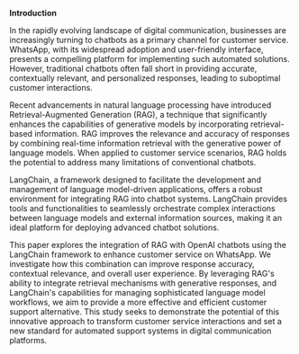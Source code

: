 **Introduction**

In the rapidly evolving landscape of digital communication, businesses are increasingly turning to chatbots as a primary channel for customer service. WhatsApp, with its widespread adoption and user-friendly interface, presents a compelling platform for implementing such automated solutions. However, traditional chatbots often fall short in providing accurate, contextually relevant, and personalized responses, leading to suboptimal customer interactions.

Recent advancements in natural language processing have introduced Retrieval-Augmented Generation (RAG), a technique that significantly enhances the capabilities of generative models by incorporating retrieval-based information. RAG improves the relevance and accuracy of responses by combining real-time information retrieval with the generative power of language models. When applied to customer service scenarios, RAG holds the potential to address many limitations of conventional chatbots.

LangChain, a framework designed to facilitate the development and management of language model-driven applications, offers a robust environment for integrating RAG into chatbot systems. LangChain provides tools and functionalities to seamlessly orchestrate complex interactions between language models and external information sources, making it an ideal platform for deploying advanced chatbot solutions.

This paper explores the integration of RAG with OpenAI chatbots using the LangChain framework to enhance customer service on WhatsApp. We investigate how this combination can improve response accuracy, contextual relevance, and overall user experience. By leveraging RAG's ability to integrate retrieval mechanisms with generative responses, and LangChain's capabilities for managing sophisticated language model workflows, we aim to provide a more effective and efficient customer support alternative. This study seeks to demonstrate the potential of this innovative approach to transform customer service interactions and set a new standard for automated support systems in digital communication platforms.